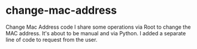 # change-mac-address
Change Mac Address code
I share some operations via Root to change the MAC address. It's about to be manual and via Python. I added a separate line of code to request from the user.
